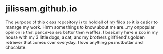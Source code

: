 # jilissam.github.io

The purpose of this class repository is to hold all of my files so it is easier to manage my work. Hmm some things to know about me are...my onpopular opinion is that pancakes are better than waffles. I basically have a zoo in my house with my 3 little dogs, a cat, and my brothers girlfriend's golden retriever that comes over everyday. I love anything peanutbutter and chocolate.
